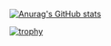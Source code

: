[![Anurag's GitHub stats](https://github-readme-stats.vercel.app/api?username=FalloutScript)](https://github.com/anuraghazra/github-readme-stats)

[![trophy](https://github-profile-trophy.vercel.app/?username=FalloutScript)](https://github.com/FalloutScript/github-profile-trophy)

